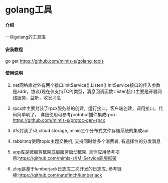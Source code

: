 # golang工具

#### 介绍
一些golang的工具库

#### 安装教程

go get https://github.com/mimis-s/golang_tools

#### 使用说明

1.  net网络库对外有两个接口:InitService(),Listen()
    InitService接口的传入参数是addr，协议(现在仅支持TCP)类型，消息回调函数
    Listen接口主要是开启网络服务，监听，收发消息

2.  rpcx库主要封装了rpcx服务器的创建，运行接口，客户端创建，调用接口，代码简单明了，
    详细使用可参考protobuf插件集成rpcx: https://github.com/mimis-s/protoc-gen-rpcx

3.  dfs封装了s3,cloud storage, minio三个分布式文件存储系统的集成api

4.  rabbitmq使用topic主题交换机, 支持同时给多个消费者, 有选择性的分发消息

5.  app库是微服务框架底层服务启动框架, 具体应用参考项目:https://github.com/mimis-s/IM-Service底层框架

6.  zlog是基于lumberjack日志库二次开发的日志库, 参考链接:https://github.com/natefinch/lumberjack